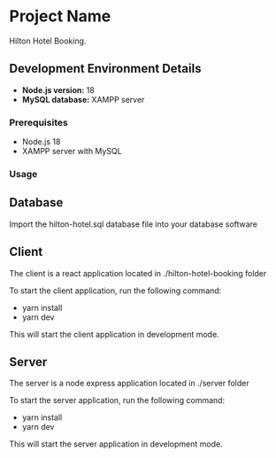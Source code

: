# Project Name

Hilton Hotel Booking.


## Development Environment Details

- **Node.js version:** 18
- **MySQL database:** XAMPP server

### Prerequisites

- Node.js 18
- XAMPP server with MySQL

### Usage

## Database

Import the hilton-hotel.sql database file into your database software

## Client

The client is a react application located in ./hilton-hotel-booking folder

To start the client application, run the following command:
-  yarn install
-  yarn dev

This will start the client application in development mode.

## Server

The server is a node express application located in ./server folder

To start the server application, run the following command:

-  yarn install
-  yarn dev
  
This will start the server application in development mode.
